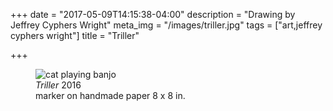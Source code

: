+++
date = "2017-05-09T14:15:38-04:00"
description = "Drawing by Jeffrey Cyphers Wright"
meta_img = "/images/triller.jpg"
tags = ["art,jeffrey cyphers wright"]
title = "Triller"

+++

<figure> <img src="/images/creatures/triller.jpg" alt="cat playing banjo"> <figcaption> <em>Triller</em> 2016<br> marker on handmade paper 8 x 8 in.</figcaption>
